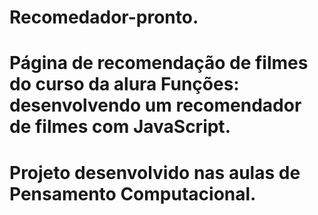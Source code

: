 # Recomedador-pronto.
# Página de recomendação de filmes do curso da alura Funções: desenvolvendo um recomendador de filmes com JavaScript.
# Projeto desenvolvido nas aulas de Pensamento Computacional.
